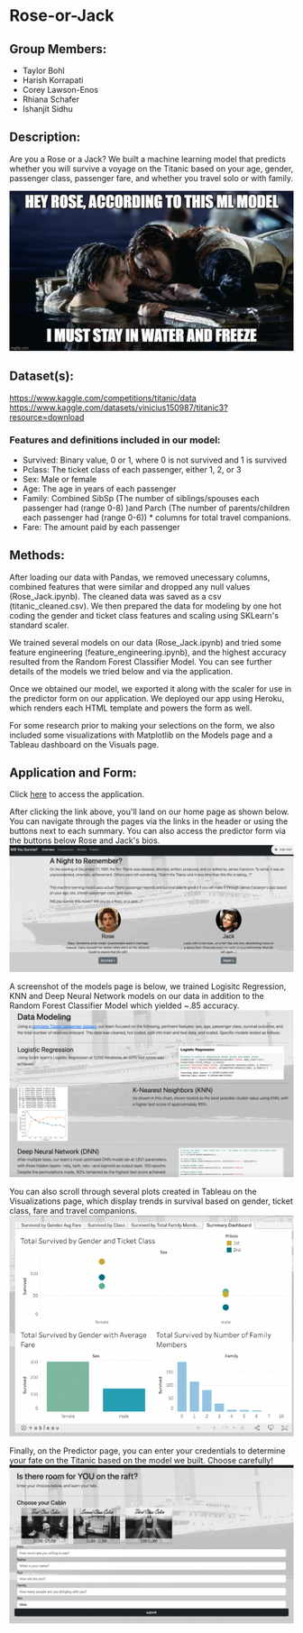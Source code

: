 # Rose-or-Jack

## Group Members:

- Taylor Bohl
- Harish Korrapati
- Corey Lawson-Enos
- Rhiana Schafer
- Ishanjit Sidhu

## Description:
Are you a Rose or a Jack? We built a machine learning model that predicts whether you will survive a voyage on the Titanic based on your age, gender, passenger class, passenger fare, and whether you travel solo or with family. 

![meme](Images/titanic_ml_meme.jpeg)

## Dataset(s):
https://www.kaggle.com/competitions/titanic/data  
https://www.kaggle.com/datasets/vinicius150987/titanic3?resource=download

### Features and definitions included in our model:    
* Survived: Binary value, 0 or 1, where 0 is not survived and 1 is survived  
* Pclass: The ticket class of each passenger, either 1, 2, or 3  
* Sex: Male or female  
* Age: The age in years of each passenger	  
* Family: Combined SibSp (The number of siblings/spouses each passenger had (range 0-8) )and Parch (The number of parents/children each passenger had (range 0-6)) * columns for total travel companions.  
* Fare: The amount paid by each passenger  

## Methods:

After loading our data with Pandas, we removed unecessary columns, combined features that were similar and dropped any null values (Rose_Jack.ipynb). The cleaned data was saved as a csv (titanic_cleaned.csv). We then prepared the data for modeling by one hot coding the gender and ticket class features and scaling using SKLearn's standard scaler.  

We trained several models on our data (Rose_Jack.ipynb) and tried some feature engineering (feature_engineering.ipynb), and the highest accuracy resulted from the Random Forest Classifier Model. You can see further details of the models we tried below and via the application.  

Once we obtained our model, we exported it along with the scaler for use in the predictor form on our application. We deployed our app using Heroku, which renders each HTML template and powers the form as well.  

For some research prior to making your selections on the form, we also included some visualizations with Matplotlib on the Models page and a Tableau dashboard on the Visuals page.

## Application and Form:

Click [here](https://roseorjack.herokuapp.com/) to access the application.

After clicking the link above, you'll land on our home page as shown below. You can navigate through the pages via the links in the header or using the buttons next to each summary. You can also access the predictor form via the buttons below Rose and Jack's bios.  
![index](Images/indexscreenshot.png)

A screenshot of the models page is below, we trained Logisitc Regression, KNN and Deep Neural Network models on our data in addition to the Random Forest Classifier Model which yielded ~.85 accuracy.
![models](Images/modelscreenshot.png)

You can also scroll through several plots created in Tableau on the Visualizations page, which display trends in survival based on gender, ticket class, fare and travel companions.
![tableau](Images/tableauscreenshot.png)

Finally, on the Predictor page, you can enter your credentials to determine your fate on the Titanic based on the model we built. Choose carefully!
![form](Images/formscreenshot.png)
